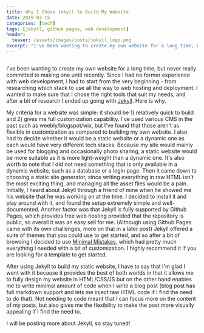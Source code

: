 ```yaml
---
title: Why I Chose Jekyll to Build My Website
date: 2019-03-15
categories: [tech]
tags: [jekyll, github pages, web development]
header:
  teaser: /assets/images/posts/jekyll_logo.png
excerpt: "I've been wanting to create my own website for a long time, but never really committed to making one until recently. Since I had no former experience with web development, I had to start from the very beginning - from researching which stack to use all the way to web hosting and deployment. I wanted to make sure that I chose the right tools that suit my needs, and after a bit of research I ended up going with [Jekyll](https://jekyllrb.com/). Here is why."
---
```


<img src="{{ site.url }}{{ site.baseurl }}/assets/images/posts/jekyll_logo.png" alt="">

I've been wanting to create my own website for a long time, but never really committed to making one until recently. Since I had no former experience with web development, I had to start from the very beginning - from researching which stack to use all the way to web hosting and deployment. I wanted to make sure that I chose the right tools that suit my needs, and after a bit of research I ended up going with [Jekyll](https://jekyllrb.com/). Here is why.

My criteria for a website was simple: it should be 1) relatively quick to build and 2) gives me full customization capability. I've used various CMS in the past such as weebly/blogspot/wix, but I've found that those aren't as flexible in customization as compared to building my own website. I also had to decide whether it would be a static website or a dynamic one as each would have very different tech stacks. Because my site would mainly be used for blogging and occasionally photo sharing, a static website would be more suitable as it is more light-weight than a dynamic one. It's also worth to note that I did not need something that is only available in a dynamic website, such as a database or a login page. Then it came down to choosing a static site generator, since writing everything in raw HTML isn't the most exciting thing, and managing all the asset files would be a pain. Initially, I heard about Jekyll through a friend of mine when he showed me his website that he was working on at the time. I decided to install it and play around with it, and found the setup extremely simple and well-documented. Another factor was that Jekyll is fully supported by Github Pages, which provides free web hosting provided that the repository is public, so overall it was an easy sell for me. (Although using Github Pages came with its own challenges, more on that in a later post) Jekyll offered a suite of themes that you could use to get started, and so after a bit of browsing I decided to use [Minimal Mistakes](https://github.com/mmistakes/minimal-mistakes), which had pretty much everything I needed with a bit of customization. I highly recommend it if you are looking for a template to get started.

After using Jekyll to build my static website, I have to say that I'm glad I went with it because it provides the best of both worlds in that it allows me to fully design my website in HTML/CSS/JS but on the other hand enables me to write minimal amount of code when I write a blog post (blog post has full markdown support and lets me inject raw HTML code if I find the need to do that). Not needing to code meant that I can focus more on the content of my posts, but also gives me the flexibility to make the post more visually appealing if I find the need to.

I will be posting more about Jekyll, so stay tuned!